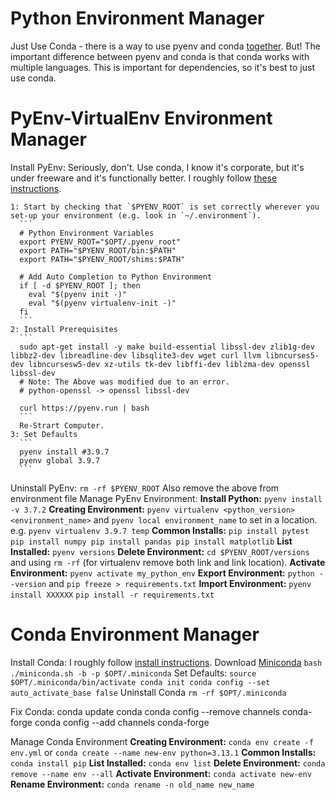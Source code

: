 # Python Environment Manager

Just Use Conda - there is a way to use pyenv and conda [together](https://stackoverflow.com/a/58045893).
But! The important difference between pyenv and conda is that conda works with multiple languages.
This is important for dependencies, so it's best to just use conda.

# PyEnv-VirtualEnv Environment Manager
  
  Install PyEnv:
    Seriously, don't. Use conda, I know it's corporate, but it's under freeware and it's functionally better.
    I roughly follow [these instructions](https://realpython.com/intro-to-pyenv/#installing-pyenv).
    
    1: Start by checking that `$PYENV_ROOT` is set correctly wherever you set-up your environment (e.g. look in `~/.environment`).
      ```
      # Python Environment Variables
      export PYENV_ROOT="$OPT/.pyenv_root"
      export PATH="$PYENV_ROOT/bin:$PATH"
      export PATH="$PYENV_ROOT/shims:$PATH"

      # Add Auto Completion to Python Environment
      if [ -d $PYENV_ROOT ]; then
        eval "$(pyenv init -)"
        eval "$(pyenv virtualenv-init -)"
      fi
      ```
    2: Install Prerequisites 
      ```
      sudo apt-get install -y make build-essential libssl-dev zlib1g-dev libbz2-dev libreadline-dev libsqlite3-dev wget curl llvm libncurses5-dev libncursesw5-dev xz-utils tk-dev libffi-dev liblzma-dev openssl libssl-dev
      # Note: The Above was modified due to an error.
      # python-openssl -> openssl libssl-dev 

      curl https://pyenv.run | bash
      ```
      Re-Strart Computer.
    3: Set Defaults
      ```
      pyenv install #3.9.7
      pyenv global 3.9.7
      ```
  Uninstall PyEnv:
    ```
    rm -rf $PYENV_ROOT
    ```
    Also remove the above from environment file
  Manage PyEnv Environment:
    **Install Python:**         `pyenv install -v 3.7.2`
    **Creating Environment:**   `pyenv virtualenv <python_version> <environment_name>` and `pyenv local environment_name` to set in a location. e.g. `pyenv virtualenv 3.9.7 temp`
    **Common Installs:**
      ```
      pip install pytest
      pip install numpy
      pip install pandas
      pip install matplotlib
      ```
    **List Installed:**         `pyenv versions`
    **Delete Environment:**     `cd $PYENV_ROOT/versions` and using `rm -rf` (for virtualenv remove both link and link location).
    **Activate Environment:**   `pyenv activate my_python_env`
    **Export Environment:**     `python --version` and `pip freeze > requirements.txt`
    **Import Environment:**     `pyenv install XXXXXX` `pip install -r requirements.txt`

# Conda Environment Manager
  
  Install Conda:
    I roughly follow [install instructions](https://docs.anaconda.com/free/anaconda/install/linux/).
    Download [Miniconda](https://docs.conda.io/en/latest/miniconda.html) 
    ```
    bash ./miniconda.sh -b -p $OPT/.miniconda
    ```
    Set Defaults:
      ```
      source $OPT/.miniconda/bin/activate
      conda init
      conda config --set auto_activate_base false
      ```
  Uninstall Conda
    ```
    rm -rf $OPT/.miniconda
    ```
  
  Fix Conda:
    conda update conda
    conda config --remove channels conda-forge
    conda config --add channels conda-forge
  
  Manage Conda Environment
    **Creating Environment:**   `conda env create -f env.yml` or `conda create --name new-env python=3.13.1`
    **Common Installs:**
      ```
      conda install pip
      ```
    **List Installed:**         `conda env list`
    **Delete Environment:**     `conda remove --name env --all`
    **Activate Environment:**   `conda activate new-env`
    **Rename Environment:**     `conda rename -n old_name new_name`